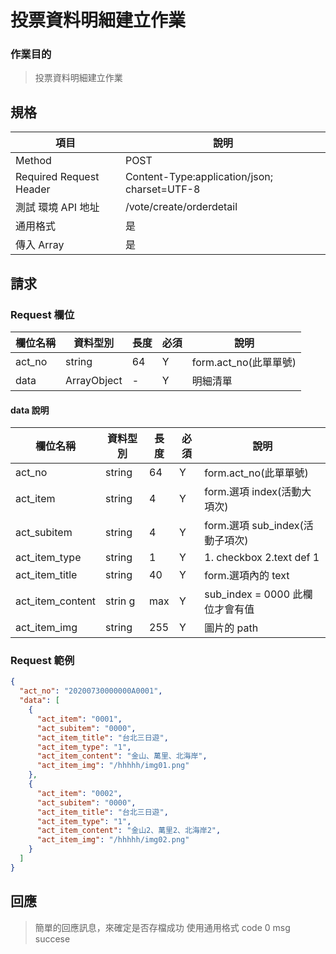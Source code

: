# 投票資料明細建立作業

### 作業目的

> 投票資料明細建立作業

## 規格

| 項目                    | 說明                                         |
| ----------------------- | -------------------------------------------- |
| Method                  | POST                                         |
| Required Request Header | Content-Type:application/json; charset=UTF-8 |
| 測試 環境 API 地址      | /vote/create/orderdetail                     |
| 通用格式                | 是                                           |
| 傳入 Array              | 是                                           |

## 請求

### Request 欄位

| 欄位名稱 | 資料型別    | 長度 | 必須 | 說明                  |
| -------- | ----------- | ---- | ---- | --------------------- |
| act_no   | string      | 64   | Y    | form.act_no(此單單號) |
| data     | ArrayObject | -    | Y    | 明細清單              |

#### data 說明

| 欄位名稱         | 資料型別 | 長度 | 必須 | 說明                            |
| ---------------- | -------- | ---- | ---- | ------------------------------- |
| act_no           | string   | 64   | Y    | form.act_no(此單單號)           |
| act_item         | string   | 4    | Y    | form.選項 index(活動大項次)     |
| act_subitem      | string   | 4    | Y    | form.選項 sub_index(活動子項次) |
| act_item_type    | string   | 1    | Y    | 1. checkbox 2.text def 1        |
| act_item_title   | string   | 40   | Y    | form.選項內的 text              |
| act_item_content | strin  g   | max  | Y    | sub_index = 0000 此欄位才會有值 |
| act_item_img     | string   | 255  | Y    | 圖片的 path                     |

### Request 範例

```json
{
  "act_no": "20200730000000A0001",
  "data": [
    {
      "act_item": "0001",
      "act_subitem": "0000",
      "act_item_title": "台北三日遊",
      "act_item_type": "1",
      "act_item_content": "金山、萬里、北海岸",
      "act_item_img": "/hhhhh/img01.png"
    },
    {
      "act_item": "0002",
      "act_subitem": "0000",
      "act_item_title": "台北三日遊",
      "act_item_type": "1",
      "act_item_content": "金山2、萬里2、北海岸2",
      "act_item_img": "/hhhhh/img02.png"
    }
  ]
}
```

## 回應

> 簡單的回應訊息，來確定是否存檔成功
> 使用通用格式 code 0 msg succese
